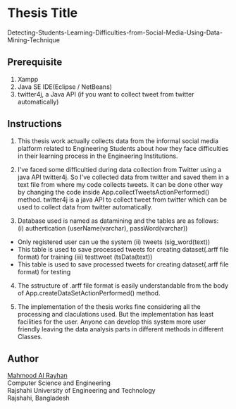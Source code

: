 # Thesis Title
Detecting-Students-Learning-Difficulties-from-Social-Media-Using-Data-Mining-Technique

## Prerequisite
1. Xampp
2. Java SE IDE(Eclipse / NetBeans)
3. twitter4j, a Java API (if you want to collect tweet from twitter automatically)

## Instructions
  1. This thesis work actually collects data from the informal social media platform related to Engineering Students about how they face difficulties in their learning process in the Engineering Institutions.
  
  2. I've faced some difficultied during data collection from Twitter using a java API twitter4j. So I've collected data from twitter and saved them in a text file from where my code collects tweets. It can be done other way by changing the code inside App.collectTweetsActionPerformed() method. twitter4j is a java API to collect tweet from twitter which can be used to collect data from twitter automatically.

  3. Database used is named as datamining and the tables are as follows:<br/>
  (i) authertication (userName(varchar), passWord(varchar))
  - Only registered user can ue the system
  (ii) tweets (sig_word(text))
  - This table is used to save processed tweets for creating dataset(.arff file format) for training
  (iii) testtweet (tsData(text))
 - This table is used to save processed tweets for creating dataset(.arff file format) for testing
 
  4. The sstructure of .arff file format is easily understandable from the body of App.createDataSetActionPerformed() method.
  
  5. The implementation of the thesis works fine considering all the processing and claculations used. But the implementation has least facilities for the user. Anyone can develop this system more user friendly leaving the data analysis parts in different methods in different Classes.

## Author
[Mahmood Al Rayhan](https://github.com/MhmdRyhn)<br/>
Computer Science and Engineering<br/>
Rajshahi University of Engineering and Technology<br/>
Rajshahi, Bangladesh<br/>
